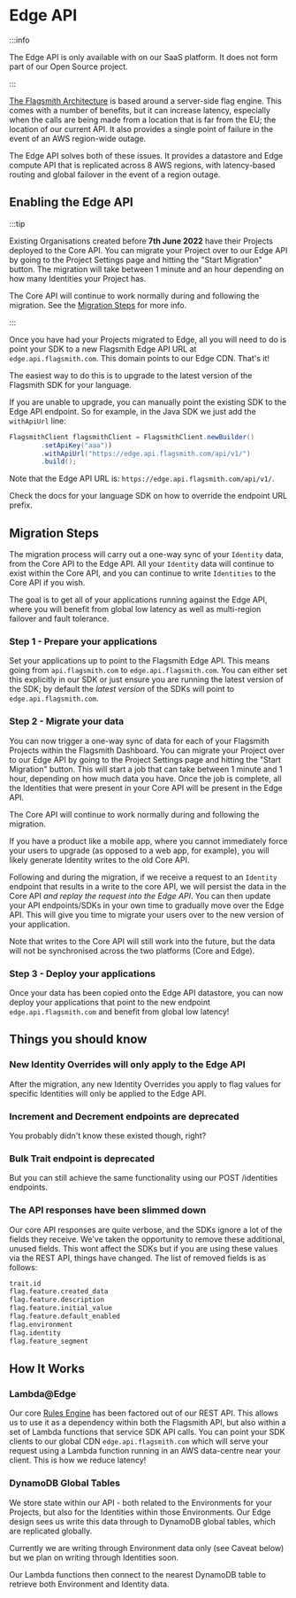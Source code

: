 # Edge API

:::info

The Edge API is only available with on our SaaS platform. It does not form part of our Open Source project.

:::

[The Flagsmith Architecture](/guides-and-examples/integration-approaches#flags-are-evaluated-server-side) is based
around a server-side flag engine. This comes with a number of benefits, but it can increase latency, especially when the
calls are being made from a location that is far from the EU; the location of our current API. It also provides a single
point of failure in the event of an AWS region-wide outage.

The Edge API solves both of these issues. It provides a datastore and Edge compute API that is replicated across 8 AWS
regions, with latency-based routing and global failover in the event of a region outage.

## Enabling the Edge API

:::tip

Existing Organisations created before **7th June 2022** have their Projects deployed to the Core API. You can migrate
your Project over to our Edge API by going to the Project Settings page and hitting the "Start Migration" button. The
migration will take between 1 minute and an hour depending on how many Identities your Project has.

The Core API will continue to work normally during and following the migration. See the
[Migration Steps](#migration-steps) for more info.

:::

Once you have had your Projects migrated to Edge, all you will need to do is point your SDK to a new Flagsmith Edge API
URL at `edge.api.flagsmith.com`. This domain points to our Edge CDN. That's it!

The easiest way to do this is to upgrade to the latest version of the Flagsmith SDK for your language.

If you are unable to upgrade, you can manually point the existing SDK to the Edge API endpoint. So for example, in the
Java SDK we just add the `withApiUrl` line:

```java
FlagsmithClient flagsmithClient = FlagsmithClient.newBuilder()
        .setApiKey("aaa"))
        .withApiUrl("https://edge.api.flagsmith.com/api/v1/")
        .build();
```

Note that the Edge API URL is: `https://edge.api.flagsmith.com/api/v1/`.

Check the docs for your language SDK on how to override the endpoint URL prefix.

## Migration Steps

The migration process will carry out a one-way sync of your `Identity` data, from the Core API to the Edge API. All your
`Identity` data will continue to exist within the Core API, and you can continue to write `Identities` to the Core API
if you wish.

The goal is to get all of your applications running against the Edge API, where you will benefit from global low latency
as well as multi-region failover and fault tolerance.

### Step 1 - Prepare your applications

Set your applications up to point to the Flagsmith Edge API. This means going from `api.flagsmith.com` to
`edge.api.flagsmith.com`. You can either set this explicitly in our SDK or just ensure you are running the latest
version of the SDK; by default the _latest version_ of the SDKs will point to `edge.api.flagsmith.com`.

### Step 2 - Migrate your data

You can now trigger a one-way sync of data for each of your Flagsmith Projects within the Flagsmith Dashboard. You can
migrate your Project over to our Edge API by going to the Project Settings page and hitting the "Start Migration"
button. This will start a job that can take between 1 minute and 1 hour, depending on how much data you have. Once the
job is complete, all the Identities that were present in your Core API will be present in the Edge API.

The Core API will continue to work normally during and following the migration.

If you have a product like a mobile app, where you cannot immediately force your users to upgrade (as opposed to a web
app, for example), you will likely generate Identity writes to the old Core API.

Following and during the migration, if we receive a request to an `Identity` endpoint that results in a write to the
core API, we will persist the data in the Core API _and replay the request into the Edge API_. You can then update your
API endpoints/SDKs in your own time to gradually move over the Edge API. This will give you time to migrate your users
over to the new version of your application.

Note that writes to the Core API will still work into the future, but the data will not be synchronised across the two
platforms (Core and Edge).

### Step 3 - Deploy your applications

Once your data has been copied onto the Edge API datastore, you can now deploy your applications that point to the new
endpoint `edge.api.flagsmith.com` and benefit from global low latency!

## Things you should know

### New Identity Overrides will only apply to the Edge API

After the migration, any new Identity Overrides you apply to flag values for specific Identities will only be applied to
the Edge API.

### Increment and Decrement endpoints are deprecated

You probably didn't know these existed though, right?

### Bulk Trait endpoint is deprecated

But you can still achieve the same functionality using our POST /identities endpoints.

### The API responses have been slimmed down

Our core API responses are quite verbose, and the SDKs ignore a lot of the fields they receive. We've taken the
opportunity to remove these additional, unused fields. This wont affect the SDKs but if you are using these values via
the REST API, things have changed. The list of removed fields is as follows:

```txt
trait.id
flag.feature.created_data
flag.feature.description
flag.feature.initial_value
flag.feature.default_enabled
flag.environment
flag.identity
flag.feature_segment
```

## How It Works

### Lambda@Edge

Our core [Rules Engine](https://github.com/Flagsmith/flagsmith-engine) has been factored out of our REST API. This
allows us to use it as a dependency within both the Flagsmith API, but also within a set of Lambda functions that
service SDK API calls. You can point your SDK clients to our global CDN `edge.api.flagsmith.com` which will serve your
request using a Lambda function running in an AWS data-centre near your client. This is how we reduce latency!

### DynamoDB Global Tables

We store state within our API - both related to the Environments for your Projects, but also for the Identities within
those Environments. Our Edge design sees us write this data through to DynamoDB global tables, which are replicated
globally.

Currently we are writing through Environment data only (see Caveat below) but we plan on writing through Identities
soon.

Our Lambda functions then connect to the nearest DynamoDB table to retrieve both Environment and Identity data.
